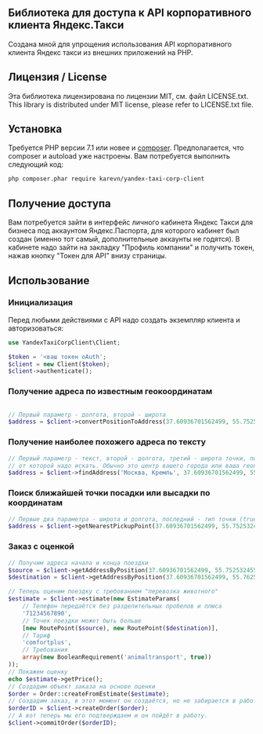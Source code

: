 ## Библиотека для доступа к API корпоративного клиента Яндекс.Такси

Создана мной для упрощения использования API корпоративного клиента Яндекс такси из внешних приложений на PHP.

## Лицензия / License

Эта библиотека лицензирована по лицензии MIT, см. файл LICENSE.txt. This library is distributed under MIT license, please refer to LICENSE.txt file.

## Установка

Требуется PHP версии 7.1 или новее и [composer](https://packagist.org/).
Предполагается, что composer и autoload уже настроены. Вам потребуется выполнить следующий код:

```sh
php composer.phar require karevn/yandex-taxi-corp-client
```

## Получение доступа

Вам потребуется зайти в интерфейс личного кабинета Яндекс Такси для бизнеса под аккаунтом Яндекс.Паспорта, для которого кабинет был создан (именно тот самый, дополнительные аккаунты не годятся). В кабинете надо зайти на закладку "Профиль компании" и получить токен, нажав кнопку "Токен для API" внизу страницы.

## Использование

### Инициализация

Перед любыми действиями с API надо создать экземпляр клиента и авторизоваться:

```php
use YandexTaxiCorpClient\Client;

$token = '<ваш токен oAuth';
$client = new Client($token);
$client->authenticate();
```

### Получение адреса по известным геокоординатам

```php

// Первый параметр - долгота, второй - широта
$address = $client->convertPositionToAddress(37.60936701562499, 55.75253245573649);
```

### Получение наиболее похожего адреса по тексту

```php
// Первый параметр - текст, второй - долгота, третий - широта точки, поблизости
// от которой надо искать. Обычно это центр вашего города или ваша геопозиция.
$address = $client->findAddress('Москва, Кремль', 37.60936701562499, 55.75253245573649);
```

### Поиск ближайшей точки посадки или высадки по координатам

```php
// Первые два параметра - широта и долгота, последний - тип точки (true = посадка, false = высадка)
$address = $client->getNearestPickupPoint(37.60936701562499, 55.75253245573649, true);
```

### Заказ с оценкой

```php
// Получим адреса начала и конца поездки
$source = $client->getAddressByPosition(37.60936701562499, 55.75253245573649);
$destination = $client->getAddressByPosition(37.60936701562499, 55.76253245573649);

// Теперь оценим поездку с требованием "перевозка животного"
$estimate = $client->estimate(new EstimateParams(
    // Телефон передаётся без разделительных пробелов и плюса
    '71234567890',
    // Точек поездки может быть больше
    [new RoutePoint($source), new RoutePoint($destination)],
    // Тариф
    'comfortplus',
    // Требования
    array(new BooleanRequirement('animaltransport', true))
));
// Покажем оценку
echo $estimate->getPrice();
// Создадим объект заказа на основе оценки
$order = Order::createFromEstimate($estimate);
// Создадим заказ, в этот момент он создаётся, но не забирается в работу.
$orderID = $client->createOrder($order);
// А вот теперь мы его подтверждаем и он пойдёт в работу.
$client->commitOrder($orderID);
```
